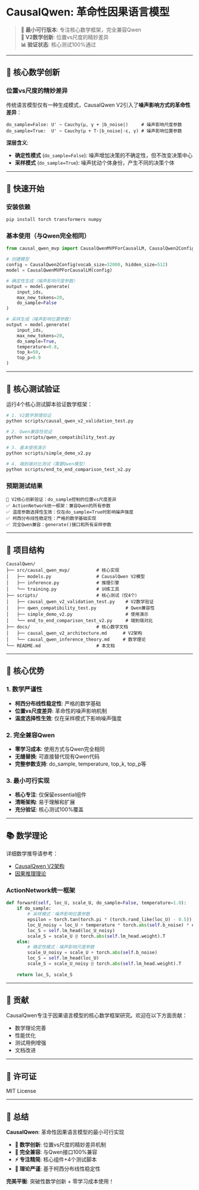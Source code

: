 # CausalQwen: 革命性因果语言模型

> **🎯 最小可行版本**: 专注核心数学框架，完全兼容Qwen  
> **🚀 V2数学创新**: 位置vs尺度的精妙差异  
> **📊 验证状态**: 核心测试100%通过

---

## 🧮 核心数学创新

### 位置vs尺度的精妙差异

传统语言模型仅有一种生成模式，CausalQwen V2引入了**噪声影响方式的革命性差异**：

```
do_sample=False: U' ~ Cauchy(μ, γ + |b_noise|)     # 噪声影响尺度参数
do_sample=True:  U' ~ Cauchy(μ + T·|b_noise|·ε, γ) # 噪声影响位置参数
```

**深层含义**:
- **确定性模式** (`do_sample=False`): 噪声增加决策的不确定性，但不改变决策中心
- **采样模式** (`do_sample=True`): 噪声扰动个体身份，产生不同的决策个体

---

## 🚀 快速开始

### 安装依赖
```bash
pip install torch transformers numpy
```

### 基本使用（与Qwen完全相同）
```python
from causal_qwen_mvp import CausalQwenMVPForCausalLM, CausalQwen2Config

# 创建模型
config = CausalQwen2Config(vocab_size=32000, hidden_size=512)
model = CausalQwenMVPForCausalLM(config)

# 确定性生成（噪声影响尺度参数）
output = model.generate(
    input_ids,
    max_new_tokens=20,
    do_sample=False
)

# 采样生成（噪声影响位置参数）
output = model.generate(
    input_ids,
    max_new_tokens=20,
    do_sample=True,
    temperature=0.8,
    top_k=50,
    top_p=0.9
)
```

---

## 🧪 核心测试验证

运行4个核心测试脚本验证数学框架：

```bash
# 1. V2数学原理验证
python scripts/causal_qwen_v2_validation_test.py

# 2. Qwen兼容性验证  
python scripts/qwen_compatibility_test.py

# 3. 基本使用演示
python scripts/simple_demo_v2.py

# 4. 端到端对比测试（需要Qwen模型）
python scripts/end_to_end_comparison_test_v2.py
```

### 预期测试结果
```
🎯 V2核心创新验证：do_sample控制的位置vs尺度差异
✅ ActionNetwork统一框架：兼容Qwen的所有参数  
✅ 温度参数选择性生效：仅在do_sample=True时影响噪声强度
✅ 柯西分布线性稳定性：严格的数学基础实现
✅ 完全Qwen兼容：generate()接口和所有采样参数
```

---

## 📁 项目结构

```
CausalQwen/
├── src/causal_qwen_mvp/          # 核心实现
│   ├── models.py                 # CausalQwen V2模型
│   ├── inference.py              # 推理引擎  
│   └── training.py               # 训练工具
├── scripts/                      # 核心测试（仅4个）
│   ├── causal_qwen_v2_validation_test.py    # V2数学验证
│   ├── qwen_compatibility_test.py           # Qwen兼容性
│   ├── simple_demo_v2.py                    # 使用演示
│   └── end_to_end_comparison_test_v2.py     # 端到端对比
├── docs/                         # 核心数学文档
│   ├── causal_qwen_v2_architecture.md      # V2架构
│   └── causal_qwen_inference_theory.md     # 数学理论
└── README.md                     # 本文档
```

---

## 🎯 核心优势

### 1. 数学严谨性
- **柯西分布线性稳定性**: 严格的数学基础
- **位置vs尺度差异**: 革命性的噪声影响机制
- **温度选择性生效**: 仅在采样模式下影响噪声强度

### 2. 完全兼容Qwen
- **零学习成本**: 使用方式与Qwen完全相同
- **无缝替换**: 可直接替代现有Qwen代码
- **完整参数支持**: do_sample, temperature, top_k, top_p等

### 3. 最小可行实现
- **核心专注**: 仅保留essential组件
- **清晰架构**: 易于理解和扩展
- **充分验证**: 核心测试100%覆盖

---

## 📚 数学理论

详细数学推导请参考：
- [CausalQwen V2架构](docs/causal_qwen_v2_architecture.md)
- [因果推理理论](docs/causal_qwen_inference_theory.md)

### ActionNetwork统一框架

```python
def forward(self, loc_U, scale_U, do_sample=False, temperature=1.0):
    if do_sample:
        # 采样模式：噪声影响位置参数
        epsilon = torch.tan(torch.pi * (torch.rand_like(loc_U) - 0.5))
        loc_U_noisy = loc_U + temperature * torch.abs(self.b_noise) * epsilon
        loc_S = self.lm_head(loc_U_noisy)
        scale_S = scale_U @ torch.abs(self.lm_head.weight).T
    else:
        # 确定性模式：噪声影响尺度参数  
        scale_U_noisy = scale_U + torch.abs(self.b_noise)
        loc_S = self.lm_head(loc_U)
        scale_S = scale_U_noisy @ torch.abs(self.lm_head.weight).T
    
    return loc_S, scale_S
```

---

## 🤝 贡献

CausalQwen专注于因果语言模型的核心数学框架研究。欢迎在以下方面贡献：
- 数学理论完善
- 性能优化
- 测试用例增强
- 文档改进

---

## 📄 许可证

MIT License

---

## 🎉 总结

**CausalQwen**: 革命性因果语言模型的最小可行实现

- **🧮 数学创新**: 位置vs尺度的精妙差异机制
- **🔗 完全兼容**: 与Qwen接口100%兼容
- **⚡ 专注精简**: 核心组件+4个测试脚本
- **📐 理论严谨**: 基于柯西分布线性稳定性

**完美平衡**: 突破性数学创新 + 零学习成本使用！